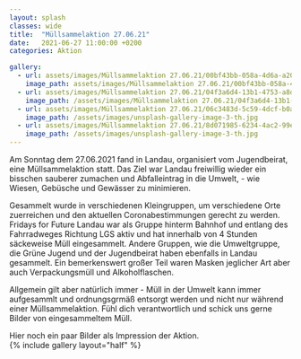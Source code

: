 ```yaml
---
layout: splash
classes: wide
title:  "Müllsammelaktion 27.06.21"
date:   2021-06-27 11:00:00 +0200
categories: Aktion

gallery:
  - url: assets/images/Müllsammelaktion 27.06.21/00bf43bb-058a-4d6a-a203-e6a060419a31.jpg
    image_path: assets/images/Müllsammelaktion 27.06.21/00bf43bb-058a-4d6a-a203-e6a060419a31.jpg
  - url: assets/images/Müllsammelaktion 27.06.21/04f3a6d4-13b1-4753-a8dc-af6c3b6b47ea.jpg
    image_path: /assets/images/Müllsammelaktion 27.06.21/04f3a6d4-13b1-4753-a8dc-af6c3b6b47ea.jpg
  - url: assets/images/Müllsammelaktion 27.06.21/06c3483d-5c59-4dcf-b0a5-ba7a9ac0c947.jpg
    image_path: /assets/images/unsplash-gallery-image-3-th.jpg
  - url: assets/images/Müllsammelaktion 27.06.21/8d071985-6234-4ac2-99e0-c126442a2ca8.jpg
    image_path: /assets/images/unsplash-gallery-image-3-th.jpg   
---
```

<p> </p>

Am Sonntag dem 27.06.2021 fand in Landau, organisiert vom Jugendbeirat, eine Müllsammelaktion statt. Das Ziel war Landau freiwillig wieder ein bisschen sauberer zumachen und Abfalleintrag in die Umwelt, - wie Wiesen, Gebüsche und Gewässer zu minimieren.  

Gesammelt wurde in verschiedenen Kleingruppen, um verschiedene Orte zuerreichen und den aktuellen Coronabestimmungen gerecht zu werden. Fridays for Future Landau war als Gruppe hinterm Bahnhof und entlang des Fahrradweges Richtung LGS aktiv und hat innerhalb von 4 Stunden säckeweise Müll eingesammelt. 
Andere Gruppen, wie die Umweltgruppe, die Grüne Jugend und der Jugendbeirat haben ebenfalls in Landau gesammelt.
Ein bemerkenswert großer Teil waren Masken jeglicher Art aber auch Verpackungsmüll und Alkoholflaschen. 

Allgemein gilt aber natürlich immer - Müll in der Umwelt kann immer aufgesammlt und ordnungsgrmäß entsorgt werden und nicht nur während einer Müllsammelaktion. Fühl dich verantwortlich und schick uns gerne Bilder von eingesammeltem Müll. 

Hier noch ein paar Bilder als Impression der Aktion. <br>
{% include gallery layout="half" %}
